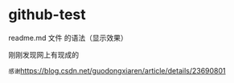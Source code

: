 # github-test
readme.md 文件 的语法（显示效果）

刚刚发现网上有现成的

`感谢`https://blog.csdn.net/guodongxiaren/article/details/23690801
